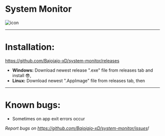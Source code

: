 # System Monitor
![icon](https://user-images.githubusercontent.com/81306360/116520234-bcdb0180-a8d2-11eb-80d1-f171fc34bd8c.png)

--------------------------
# Installation:

https://github.com/Bajojajo-xD/system-monitor/releases

- **Windows:** Download newest release ".exe" file from releases tab and install 😎,
- **Linux:** Download newest ".AppImage" file from releases tab, then

---------------------------
# Known bugs:

- Sometimes on app exit errors occur

*Report bugs on https://github.com/Bajojajo-xD/system-monitor/issues!*
